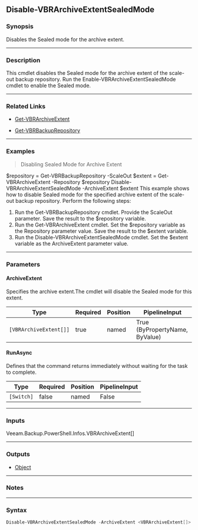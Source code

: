Disable-VBRArchiveExtentSealedMode
----------------------------------

### Synopsis
Disables the Sealed mode for the archive extent.

---

### Description

This cmdlet disables the Sealed mode for the archive extent of the scale-out backup repository.
Run the Enable-VBRArchiveExtentSealedMode cmdlet to enable the Sealed mode.

---

### Related Links
* [Get-VBRArchiveExtent](Get-VBRArchiveExtent)

* [Get-VBRBackupRepository](Get-VBRBackupRepository)

---

### Examples
> Disabling Sealed Mode for Archive Extent

$repository = Get-VBRBackupRepository -ScaleOut
$extent = Get-VBRArchiveExtent -Repository $repository
Disable-VBRArchiveExtentSealedMode -ArchiveExtent $extent
This example shows how to disable Sealed mode for the specified archive extent of the scale-out backup repository.
Perform the following steps:
1. Run the Get-VBRBackupRepository cmdlet. Provide the ScaleOut parameter. Save the result to the $repository variable.
2. Run the Get-VBRArchiveExtent cmdlet. Set the $repository variable as the Repository parameter value. Save the result to the $extent variable.
3. Run the Disable-VBRArchiveExtentSealedMode cmdlet. Set the $extent variable as the ArchiveExtent parameter value.

---

### Parameters
#### **ArchiveExtent**
Specifies the archive extent.The cmdlet will disable the Sealed mode for this extent.

|Type                  |Required|Position|PipelineInput                 |
|----------------------|--------|--------|------------------------------|
|`[VBRArchiveExtent[]]`|true    |named   |True (ByPropertyName, ByValue)|

#### **RunAsync**
Defines that the command returns immediately without waiting for the task to complete.

|Type      |Required|Position|PipelineInput|
|----------|--------|--------|-------------|
|`[Switch]`|false   |named   |False        |

---

### Inputs
Veeam.Backup.PowerShell.Infos.VBRArchiveExtent[]

---

### Outputs
* [Object](https://learn.microsoft.com/en-us/dotnet/api/System.Object)

---

### Notes

---

### Syntax
```PowerShell
Disable-VBRArchiveExtentSealedMode -ArchiveExtent <VBRArchiveExtent[]> [-RunAsync] [<CommonParameters>]
```
